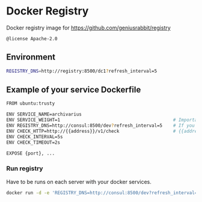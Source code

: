 # Docker Registry

Docker registry image for https://github.com/geniusrabbit/registry

    @license Apache-2.0

## Environment

```sh
REGISTRY_DNS=http://registry:8500/dc1?refresh_interval=5
```

## Example of your service Dockerfile

```sh
FROM ubuntu:trusty

ENV SERVICE_NAME=archivarius
ENV SERVICE_WEIGHT=1                                          # Importance of the service in the group of same services
ENV REGISTRY_DNS=http://consul:8500/dev?refresh_interval=5    # If you use discover service of registry
ENV CHECK_HTTP=http://{{address}}/v1/check                    # {{address}} automaticaly replaced to real address of service
ENV CHECK_INTERVAL=5s
ENV CHECK_TIMEOUT=2s

EXPOSE {port}, ...
```

### Run registry

Have to be runs on each server with your docker services.

```sh
docker run -d -e 'REGISTRY_DNS=http://consul:8500/dev?refresh_interval=5' geniusrabbit/registry
```
